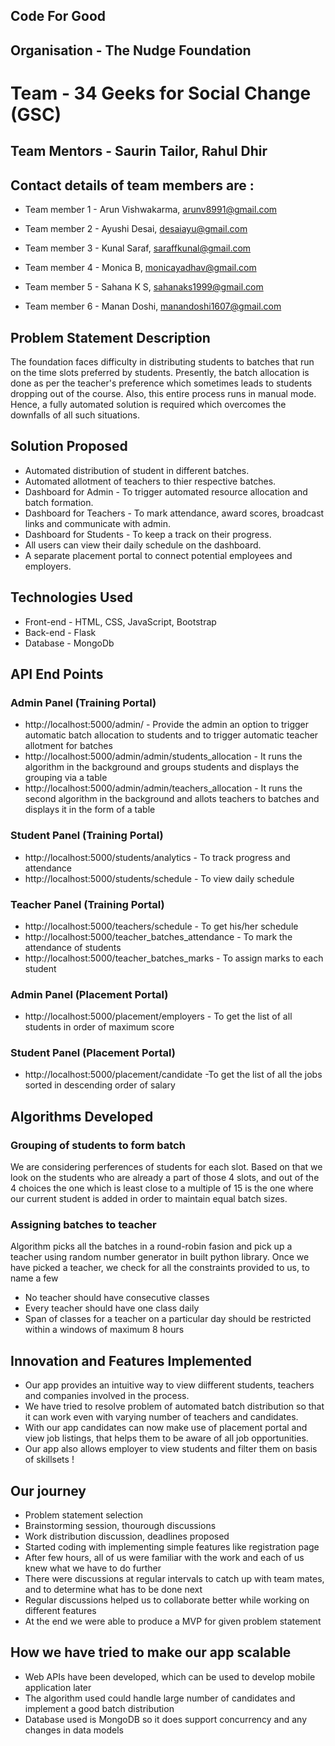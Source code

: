 ## Code For Good
## Organisation - The Nudge Foundation
# Team - 34 Geeks for Social Change (GSC)
## Team Mentors - Saurin Tailor, Rahul Dhir
## Contact details of team members are : 

 - Team member 1 - Arun Vishwakarma, arunv8991@gmail.com

 - Team member 2 - Ayushi Desai, desaiayu@gmail.com

 - Team member 3 - Kunal Saraf, saraffkunal@gmail.com

 - Team member 4 - Monica B, monicayadhav@gmail.com

 - Team member 5 - Sahana K S, sahanaks1999@gmail.com

 - Team member 6 - Manan Doshi, manandoshi1607@gmail.com

## Problem Statement Description 
The foundation faces difficulty in distributing students to batches that run on the time slots preferred by students. Presently, the batch allocation is done as per the teacher's preference which sometimes leads to students dropping out of the course. Also, this entire process runs in manual mode. Hence, a fully automated solution is required which overcomes the downfalls of all such situations.

## Solution Proposed
 - Automated distribution of student in different batches.
 - Automated allotment of teachers to thier respective batches.
 - Dashboard for Admin - To trigger automated resource allocation and batch formation.
 - Dashboard for Teachers - To mark attendance, award scores, broadcast links and communicate with admin.
 - Dashboard for Students - To keep a track on their progress.
 - All users can view their daily schedule on the dashboard.
 - A separate placement portal to connect potential employees and employers.

## Technologies Used
 - Front-end - HTML, CSS, JavaScript, Bootstrap
 - Back-end - Flask
 - Database - MongoDb

<!-- <img src="assets/images/bracket_icon.png" alt="Bracket Chat Logo" width="200px" height="200px"> -->

## API End Points
### Admin Panel (Training Portal)
 - http://localhost:5000/admin/ - Provide the admin an option to trigger automatic batch allocation to students and to trigger automatic teacher allotment for batches
 - http://localhost:5000/admin/admin/students_allocation - It runs the algorithm in the background and groups students and displays the grouping via a table
 - http://localhost:5000/admin/admin/teachers_allocation - It runs the second algorithm in the background and allots teachers to batches and displays it in the form of a table

### Student Panel (Training Portal)
 - http://localhost:5000/students/analytics - To track progress and attendance
 - http://localhost:5000/students/schedule - To view daily schedule

### Teacher Panel (Training Portal)
 - http://localhost:5000/teachers/schedule - To get his/her schedule
 - http://localhost:5000/teacher_batches_attendance - To mark the attendance of students
 - http://localhost:5000/teacher_batches_marks - To assign marks to each student

### Admin Panel (Placement Portal)
 - http://localhost:5000/placement/employers - To get the list of all students in order of maximum score 

### Student Panel (Placement Portal)
 - http://localhost:5000/placement/candidate -To get the list of all the jobs sorted in descending order of salary


## Algorithms Developed
### Grouping of students to form batch
We are considering perferences of students for each slot. Based on that we look on the students who are already a part of those 4 slots, and out of the 4 choices the one which is least close to a multiple of 15 is the one where our current student is added in order to maintain equal batch sizes.

### Assigning batches to teacher
Algorithm picks all the batches in a round-robin fasion and pick up a teacher using random number generator in built python library. Once we have picked a teacher, we check for all the constraints provided to us, to name a few
 - No teacher should have consecutive classes
 - Every teacher should have one class daily
 - Span of classes for a teacher on a particular day should be restricted within a windows of maximum 8 hours
 
 ## Innovation and Features Implemented
  - Our app provides an intuitive way to view diifferent students, teachers and companies involved in the process.
  - We have tried to resolve problem of automated batch distribution so that it can work even with varying number of teachers and candidates.
  - With our app candidates can now make use of placement portal and view job listings, that helps them to be aware of all job opportunities.
  - Our app also allows employer to view students and filter them on basis of skillsets !
 
 ## Our journey
  - Problem statement selection
  - Brainstorming session, thourough discussions
  - Work distribution discussion, deadlines proposed
  - Started coding with implementing simple features like registration page
  - After few hours, all of us were familiar with the work and each of us knew what we have to do further
  - There were discussions at regular intervals to catch up with team mates, and to determine what has to be done next
  - Regular discussions helped us to collaborate better while working on different features
  - At the end we were able to produce a MVP for given problem statement
 
 ## How we have tried to make our app scalable
  - Web APIs have been developed, which can be used to develop mobile application later
  - The algorithm used could handle large number of candidates and implement a good batch distribution
  - Database used is MongoDB so it does support concurrency and any changes in data models
 
